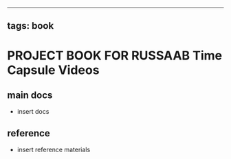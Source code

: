 
---
tags: book
---

PROJECT BOOK FOR RUSSAAB  Time Capsule Videos
===

main docs
---

- insert docs

reference
---

- insert reference materials

